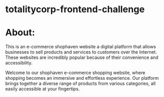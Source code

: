 # totalitycorp-frontend-challenge

# About:

This is an e-commerce shophaven website a digital platform that allows businesses to sell products and services to customers over the Internet. These websites are incredibly popular because of their convenience and accessibility.

Welcome to our shophaven e-commerce shopping website, where shopping becomes an immersive and effortless experience. Our platform brings together a diverse range of products from various categories, all easily accessible at your fingertips.
